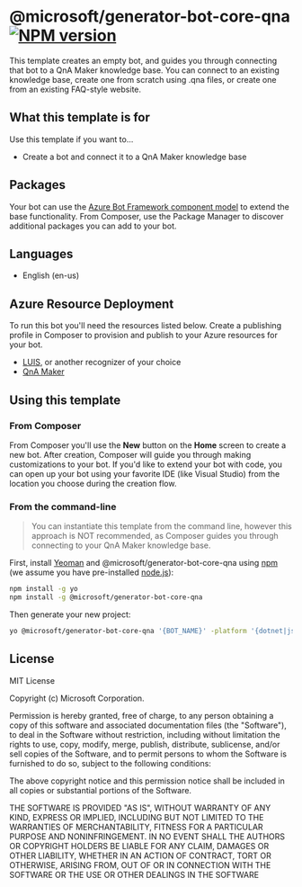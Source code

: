 # @microsoft/generator-bot-core-qna [![NPM version][npm-image]][npm-url]

This template creates an empty bot, and guides you through connecting that bot to a QnA Maker knowledge base. You can connect to an existing knowledge base, create one from scratch using .qna files, or create one from an existing FAQ-style website.

## What this template is for

Use this template if you want to...

- Create a bot and connect it to a QnA Maker knowledge base

## Packages

Your bot can use the [Azure Bot Framework component model](https://aka.ms/ComponentTemplateDocumentation) to extend the base functionality. From Composer, use the Package Manager to discover additional packages you can add to your bot.

## Languages

- English (en-us)

## Azure Resource Deployment

To run this bot you'll need the resources listed below. Create a publishing profile in Composer to provision and publish to your Azure resources for your bot.

- [LUIS][luis], or another recognizer of your choice
- [QnA Maker](https://docs.microsoft.com/en-us/azure/cognitive-services/qnamaker/overview/overview)

## Using this template

### From Composer

From Composer you'll use the **New** button on the **Home** screen to create a new bot. After creation, Composer will guide you through making customizations to your bot. If you'd like to extend your bot with code, you can open up your bot using your favorite IDE (like Visual Studio) from the location you choose during the creation flow.

### From the command-line

> You can instantiate this template from the command line, however this approach is NOT recommended, as Composer guides you through connecting to your QnA Maker knowledge base.

First, install [Yeoman][yeoman] and @microsoft/generator-bot-core-qna using [npm][npm] (we assume you have pre-installed [node.js][nodejs]):

```bash
npm install -g yo
npm install -g @microsoft/generator-bot-core-qna
```

Then generate your new project:

```bash
yo @microsoft/generator-bot-core-qna '{BOT_NAME}' -platform '{dotnet|js}' -integration '{functions|webapp}'
```

## License

MIT License

Copyright (c) Microsoft Corporation.

Permission is hereby granted, free of charge, to any person obtaining a copy
of this software and associated documentation files (the "Software"), to deal
in the Software without restriction, including without limitation the rights
to use, copy, modify, merge, publish, distribute, sublicense, and/or sell
copies of the Software, and to permit persons to whom the Software is
furnished to do so, subject to the following conditions:

The above copyright notice and this permission notice shall be included in all
copies or substantial portions of the Software.

THE SOFTWARE IS PROVIDED "AS IS", WITHOUT WARRANTY OF ANY KIND, EXPRESS OR
IMPLIED, INCLUDING BUT NOT LIMITED TO THE WARRANTIES OF MERCHANTABILITY,
FITNESS FOR A PARTICULAR PURPOSE AND NONINFRINGEMENT. IN NO EVENT SHALL THE
AUTHORS OR COPYRIGHT HOLDERS BE LIABLE FOR ANY CLAIM, DAMAGES OR OTHER
LIABILITY, WHETHER IN AN ACTION OF CONTRACT, TORT OR OTHERWISE, ARISING FROM,
OUT OF OR IN CONNECTION WITH THE SOFTWARE OR THE USE OR OTHER DEALINGS IN THE
SOFTWARE

[npm-image]: https://badge.fury.io/js/%40microsoft%2Fgenerator-bot-core-qna.svg
[npm-url]: https://www.npmjs.com/package/@microsoft/generator-bot-core-qna
[composer]: https://github.com/microsoft/botframework-composer
[yeoman]: https://yeoman.io
[npm]: https://npmjs.com
[nodejs]: https://nodejs.org/
[luis]: https://docs.microsoft.com/en-us/azure/cognitive-services/luis/what-is-luis
